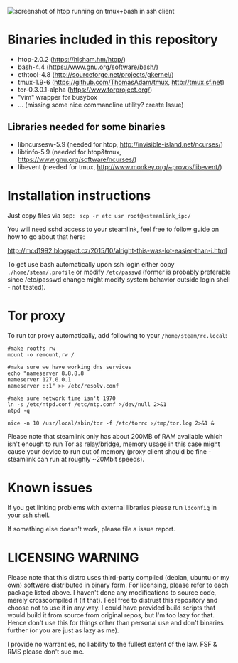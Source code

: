 ![screenshot of htop running on tmux+bash in ssh client](https://cloud.githubusercontent.com/assets/1160582/21764312/b1fbc84a-d662-11e6-931d-b3b674470019.png)

Binaries included in this repository
====================================

* htop-2.0.2 (https://hisham.hm/htop/)
* bash-4.4 (https://www.gnu.org/software/bash/)
* ethtool-4.8 (http://sourceforge.net/projects/gkernel/)
* tmux-1.9-6 (https://github.com/ThomasAdam/tmux, http://tmux.sf.net)
* tor-0.3.0.1-alpha (https://www.torproject.org/)
* "vim" wrapper for busybox
* ... (missing some nice commandline utility? create Issue) 

Libraries needed for some binaries
----------------------------------

* libncursesw-5.9 (needed for htop, http://invisible-island.net/ncurses/)
* libtinfo-5.9 (needed for htop&tmux, https://www.gnu.org/software/ncurses/)
* libevent (needed for tmux, http://www.monkey.org/~provos/libevent/)

Installation instructions
=========================

Just copy files via scp:
``` scp -r etc usr root@<steamlink_ip:/```

You will need sshd access to your steamlink, feel free to follow guide on how to go about that here:

http://mcd1992.blogspot.cz/2015/10/alright-this-was-lot-easier-than-i.html

To get use bash automatically upon ssh login either copy ```./home/steam/.profile``` or modify ```/etc/passwd``` (former is probably preferable since /etc/passwd change might modify system behavior outside login shell - not tested).

Tor proxy
=========

To run tor proxy automatically, add following to your ```/home/steam/rc.local```:

```
#make rootfs rw
mount -o remount,rw /

#make sure we have working dns services
echo "nameserver 8.8.8.8
nameserver 127.0.0.1
nameserver ::1" >> /etc/resolv.conf

#make sure network time isn't 1970
ln -s /etc/ntpd.conf /etc/ntp.conf >/dev/null 2>&1
ntpd -q

nice -n 10 /usr/local/sbin/tor -f /etc/torrc >/tmp/tor.log 2>&1 &
```

Please note that steamlink only has about 200MB of RAM available which isn't enough to run Tor as relay/bridge,
memory usage in this case might cause your device to run out of memory (proxy client should be fine - steamlink can run at roughly ~20Mbit speeds).

Known issues
============

If you get linking problems with external libraries please run ```ldconfig``` in your ssh shell.

If something else doesn't work, please file a issue report.

LICENSING WARNING
=================

Please note that this distro uses third-party compiled (debian, ubuntu or my own) software distributed in binary form.
For licensing, please refer to each package listed above. I haven't done any modifications to source code,
merely crosscompiled it (if that). Feel free to distrust this repository and choose not to use it in any way.
I could have provided build scripts that would build it from source from original repos, but I'm too lazy for that.
Hence don't use this for things other than personal use and don't binaries further (or you are just as lazy as me).

I provide no warranties, no liability to the fullest extent of the law. FSF & RMS please don't sue me.
